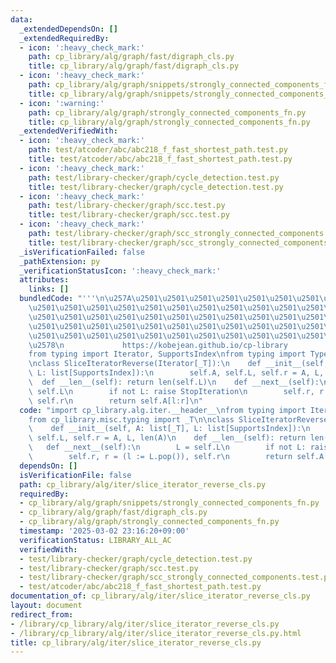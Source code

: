 ```yaml
---
data:
  _extendedDependsOn: []
  _extendedRequiredBy:
  - icon: ':heavy_check_mark:'
    path: cp_library/alg/graph/fast/digraph_cls.py
    title: cp_library/alg/graph/fast/digraph_cls.py
  - icon: ':heavy_check_mark:'
    path: cp_library/alg/graph/snippets/strongly_connected_components_fn.py
    title: cp_library/alg/graph/snippets/strongly_connected_components_fn.py
  - icon: ':warning:'
    path: cp_library/alg/graph/strongly_connected_components_fn.py
    title: cp_library/alg/graph/strongly_connected_components_fn.py
  _extendedVerifiedWith:
  - icon: ':heavy_check_mark:'
    path: test/atcoder/abc/abc218_f_fast_shortest_path.test.py
    title: test/atcoder/abc/abc218_f_fast_shortest_path.test.py
  - icon: ':heavy_check_mark:'
    path: test/library-checker/graph/cycle_detection.test.py
    title: test/library-checker/graph/cycle_detection.test.py
  - icon: ':heavy_check_mark:'
    path: test/library-checker/graph/scc.test.py
    title: test/library-checker/graph/scc.test.py
  - icon: ':heavy_check_mark:'
    path: test/library-checker/graph/scc_strongly_connected_components.test.py
    title: test/library-checker/graph/scc_strongly_connected_components.test.py
  _isVerificationFailed: false
  _pathExtension: py
  _verificationStatusIcon: ':heavy_check_mark:'
  attributes:
    links: []
  bundledCode: "'''\n\u257A\u2501\u2501\u2501\u2501\u2501\u2501\u2501\u2501\u2501\u2501\
    \u2501\u2501\u2501\u2501\u2501\u2501\u2501\u2501\u2501\u2501\u2501\u2501\u2501\
    \u2501\u2501\u2501\u2501\u2501\u2501\u2501\u2501\u2501\u2501\u2501\u2501\u2501\
    \u2501\u2501\u2501\u2501\u2501\u2501\u2501\u2501\u2501\u2501\u2501\u2501\u2501\
    \u2501\u2501\u2501\u2501\u2501\u2501\u2501\u2501\u2501\u2501\u2501\u2501\u2501\
    \u2578\n             https://kobejean.github.io/cp-library               \n'''\n\
    from typing import Iterator, SupportsIndex\nfrom typing import TypeVar\n_T = TypeVar('T')\n\
    \nclass SliceIteratorReverse(Iterator[_T]):\n    def __init__(self, A: list[_T],\
    \ L: list[SupportsIndex]):\n        self.A, self.L, self.r = A, L, len(A)\n  \
    \  def __len__(self): return len(self.L)\n    def __next__(self):\n        L =\
    \ self.L\n        if not L: raise StopIteration\n        self.r, r = (l := L.pop()),\
    \ self.r\n        return self.A[l:r]\n"
  code: "import cp_library.alg.iter.__header__\nfrom typing import Iterator, SupportsIndex\n\
    from cp_library.misc.typing import _T\n\nclass SliceIteratorReverse(Iterator[_T]):\n\
    \    def __init__(self, A: list[_T], L: list[SupportsIndex]):\n        self.A,\
    \ self.L, self.r = A, L, len(A)\n    def __len__(self): return len(self.L)\n \
    \   def __next__(self):\n        L = self.L\n        if not L: raise StopIteration\n\
    \        self.r, r = (l := L.pop()), self.r\n        return self.A[l:r]"
  dependsOn: []
  isVerificationFile: false
  path: cp_library/alg/iter/slice_iterator_reverse_cls.py
  requiredBy:
  - cp_library/alg/graph/snippets/strongly_connected_components_fn.py
  - cp_library/alg/graph/fast/digraph_cls.py
  - cp_library/alg/graph/strongly_connected_components_fn.py
  timestamp: '2025-03-02 23:16:20+09:00'
  verificationStatus: LIBRARY_ALL_AC
  verifiedWith:
  - test/library-checker/graph/cycle_detection.test.py
  - test/library-checker/graph/scc.test.py
  - test/library-checker/graph/scc_strongly_connected_components.test.py
  - test/atcoder/abc/abc218_f_fast_shortest_path.test.py
documentation_of: cp_library/alg/iter/slice_iterator_reverse_cls.py
layout: document
redirect_from:
- /library/cp_library/alg/iter/slice_iterator_reverse_cls.py
- /library/cp_library/alg/iter/slice_iterator_reverse_cls.py.html
title: cp_library/alg/iter/slice_iterator_reverse_cls.py
---
```

